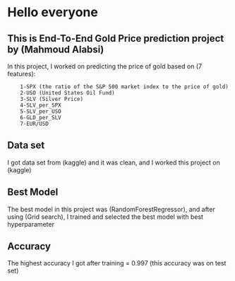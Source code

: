 <H1>Hello everyone</H1>
<H2> This is End-To-End Gold Price prediction project by (Mahmoud Alabsi)</H2>
<p>In this project, I worked on predicting the price of gold based on (7 features):

        1-SPX (the ratio of the S&P 500 market index to the price of gold)
        2-USO (United States Oil Fund)
        3-SLV (Silver Price)
        4-SLV_per_SPX
        5-SLV_per_USO
        6-GLD_per_SLV
        7-EUR/USD
        
</p>

<H2> Data set</H2>      
<p> I got data set from (kaggle) and it was clean, and I worked this project on (kaggle) </p>
       
<H2> Best Model</H2>      
<p> The best model in this project was (RandomForestRegressor), and after using (Grid search), I trained and selected the best model with best hyperparameter</p>

<H2> Accuracy</H2>
<p> The highest accuracy I got after training = 0.997 (this accuracy was on test set)
        
        
